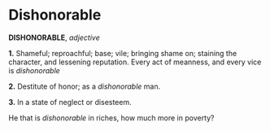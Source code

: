 # Dishonorable

**DISHONORABLE**, _adjective_

**1.** Shameful; reproachful; base; vile; bringing shame on; staining the character, and lessening reputation. Every act of meanness, and every vice is _dishonorable_

**2.** Destitute of honor; as a _dishonorable_ man.

**3.** In a state of neglect or disesteem.

He that is _dishonorable_ in riches, how much more in poverty?